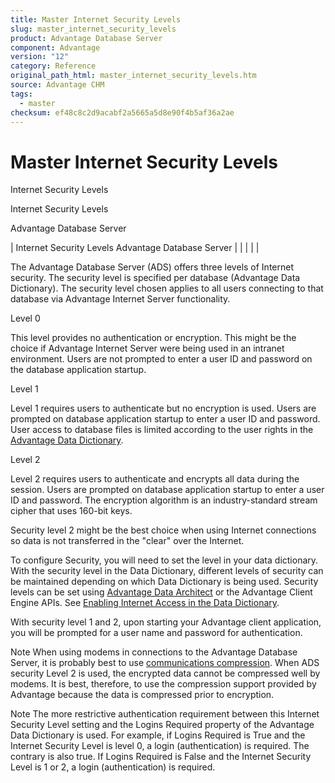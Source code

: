 ```yaml
---
title: Master Internet Security Levels
slug: master_internet_security_levels
product: Advantage Database Server
component: Advantage
version: "12"
category: Reference
original_path_html: master_internet_security_levels.htm
source: Advantage CHM
tags:
  - master
checksum: ef48c8c2d9acabf2a5665a5d8e90f4b5af36a2ae
---
```


# Master Internet Security Levels

Internet Security Levels

Internet Security Levels

Advantage Database Server

| Internet Security Levels  Advantage Database Server |  |  |  |  |

The Advantage Database Server (ADS) offers three levels of Internet security. The security level is specified per database (Advantage Data Dictionary). The security level chosen applies to all users connecting to that database via Advantage Internet Server functionality.

Level 0

This level provides no authentication or encryption. This might be the choice if Advantage Internet Server were being used in an intranet environment. Users are not prompted to enter a user ID and password on the database application startup.

Level 1

Level 1 requires users to authenticate but no encryption is used. Users are prompted on database application startup to enter a user ID and password. User access to database files is limited according to the user rights in the [Advantage Data Dictionary](master_advantage_data_dictionary.md).

Level 2

Level 2 requires users to authenticate and encrypts all data during the session. Users are prompted on database application startup to enter a user ID and password. The encryption algorithm is an industry-standard stream cipher that uses 160-bit keys.

Security level 2 might be the best choice when using Internet connections so data is not transferred in the "clear" over the Internet.

To configure Security, you will need to set the level in your data dictionary. With the security level in the Data Dictionary, different levels of security can be maintained depending on which Data Dictionary is being used. Security levels can be set using [Advantage Data Architect](master_advantage_data_architect.md) or the Advantage Client Engine APIs. See [Enabling Internet Access in the Data Dictionary](master_enabling_internet_access_in_the_data_dictionary.md).

With security level 1 and 2, upon starting your Advantage client application, you will be prompted for a user name and password for authentication.

Note When using modems in connections to the Advantage Database Server, it is probably best to use [communications compression](master_communications_compression.md). When ADS security Level 2 is used, the encrypted data cannot be compressed well by modems. It is best, therefore, to use the compression support provided by Advantage because the data is compressed prior to encryption.

Note The more restrictive authentication requirement between this Internet Security Level setting and the Logins Required property of the Advantage Data Dictionary is used. For example, if Logins Required is True and the Internet Security Level is level 0, a login (authentication) is required. The contrary is also true. If Logins Required is False and the Internet Security Level is 1 or 2, a login (authentication) is required.
